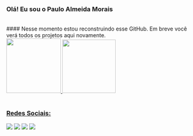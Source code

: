 
### Olá! Eu sou o Paulo Almeida Morais
<br>
#### Nesse momento estou reconstruindo esse GitHub. Em breve você verá todos os projetos aqui novamente.
<br>
<div>
  <a href="https://github.com/pauloalmeidamorais">
  <img height="143em" src="https://github-readme-stats.vercel.app/api/top-langs/?username=pauloalmeidamorais&layout=compact&langs_count=6&theme=tokyonight"/>
  <img height="140em" src="https://github-readme-stats.vercel.app/api?username=pauloalmeidamorais&show_icons=true&theme=tokyonight&include_all_commits=true&count_private=true"/>  
</div>
 
 <br>
 
  ### Redes Sociais:
 
<div> 
  
  <a href="https://instagram.com/pauloalmeidmorais" target="_blank"><img src="https://img.shields.io/badge/-Instagram-%23E4405F?style=for-the-badge&logo=instagram&logoColor=white" target="_blank"></a> 
  <a href = "mailto:paulocontatomg@gmail.com"><img src="https://img.shields.io/badge/-Gmail-%23333?style=for-the-badge&logo=gmail&logoColor=white" target="_blank"></a>
  <a href="https://www.youtube.com/channel/UCWb57qSdlzjDHTE7QQrqhzA" target="_blank"><img src="https://img.shields.io/badge/YouTube-FF0000?style=for-the-badge&logo=youtube&logoColor=white" target="_blank"></a>
  <a href="https://www.linkedin.com/in/pauloalmeidamorais" target="_blank"><img src="https://img.shields.io/badge/-LinkedIn-%230077B5?style=for-the-badge&logo=linkedin&logoColor=white" target="_blank"></a> 


</div>
